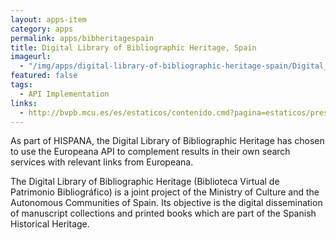```yaml
---
layout: apps-item
category: apps
permalink: apps/bibheritagespain
title: Digital Library of Bibliographic Heritage, Spain
imageurl: 
  - "/img/apps/digital-library-of-bibliographic-heritage-spain/Digital_Library_Spain_jpg.jpg"
featured: false  
tags: 
  - API Implementation
links:
  - http://bvpb.mcu.es/es/estaticos/contenido.cmd?pagina=estaticos/presentacion
---
```


As part of HISPANA, the Digital Library of Bibliographic Heritage has chosen to use the Europeana API to complement results in their own search services with relevant links from Europeana.

The Digital Library of Bibliographic Heritage (Biblioteca Virtual de Patrimonio Bibliográfico) is a joint project of the Ministry of Culture and the Autonomous Communities of Spain. Its objective is the digital dissemination of manuscript collections and printed books which are part of the Spanish Historical Heritage.
